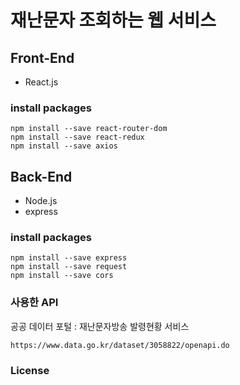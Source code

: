 # 재난문자 조회하는 웹 서비스

## Front-End
- React.js

### install packages
~~~
npm install --save react-router-dom
npm install --save react-redux
npm install --save axios
~~~

## Back-End
- Node.js
- express

### install packages
~~~
npm install --save express
npm install --save request
npm install --save cors
~~~

### 사용한 API
공공 데이터 포털 : 재난문자방송 발령현황 서비스<br/>
~~~
https://www.data.go.kr/dataset/3058822/openapi.do
~~~

### License